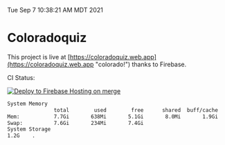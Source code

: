 Tue Sep  7 10:38:21 AM MDT 2021

# Coloradoquiz


This project is live at [https://coloradoquiz.web.app](https://coloradoquiz.web.app "colorado!") thanks to Firebase.

CI Status: 

[![Deploy to Firebase Hosting on merge](https://github.com/teamkushal/coloradoquiz/actions/workflows/firebase-hosting-merge.yml/badge.svg)](https://github.com/teamkushal/coloradoquiz/actions/workflows/firebase-hosting-merge.yml)

```bash
System Memory
               total        used        free      shared  buff/cache   available
Mem:           7.7Gi       638Mi       5.1Gi       8.0Mi       1.9Gi       6.7Gi
Swap:          7.6Gi       234Mi       7.4Gi
System Storage
1.2G	.
```
```bash
